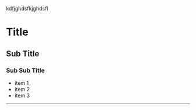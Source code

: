 kdfjghdsfkjghdsfl

# Title

## Sub Title

### Sub Sub Title

- item 1
- item 2
- item 3

------------

